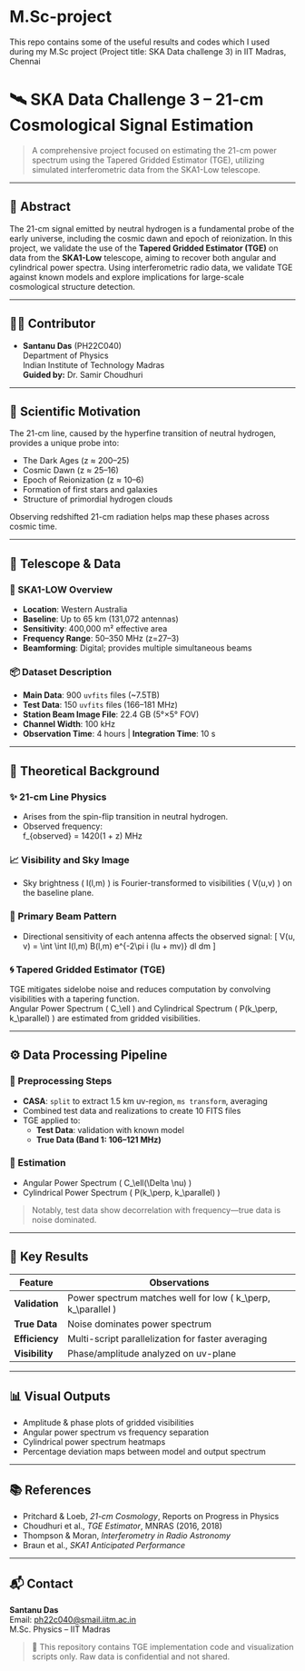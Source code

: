 # M.Sc-project
This repo contains some of the useful results and codes which I used during my M.Sc project (Project title: SKA Data challenge 3) in IIT Madras, Chennai

# 🛰️ SKA Data Challenge 3 – 21-cm Cosmological Signal Estimation

> A comprehensive project focused on estimating the 21-cm power spectrum using the Tapered Gridded Estimator (TGE), utilizing simulated interferometric data from the SKA1-Low telescope.

---

## 📘 Abstract

The 21-cm signal emitted by neutral hydrogen is a fundamental probe of the early universe, including the cosmic dawn and epoch of reionization. In this project, we validate the use of the **Tapered Gridded Estimator (TGE)** on data from the **SKA1-Low** telescope, aiming to recover both angular and cylindrical power spectra. Using interferometric radio data, we validate TGE against known models and explore implications for large-scale cosmological structure detection.

---

## 👨‍🔬 Contributor

- **Santanu Das** (PH22C040)  
  Department of Physics  
  Indian Institute of Technology Madras  
  **Guided by:** Dr. Samir Choudhuri

---

## 🌌 Scientific Motivation

The 21-cm line, caused by the hyperfine transition of neutral hydrogen, provides a unique probe into:

- The Dark Ages (z ≈ 200–25)
- Cosmic Dawn (z ≈ 25–16)
- Epoch of Reionization (z ≈ 10–6)
- Formation of first stars and galaxies
- Structure of primordial hydrogen clouds

Observing redshifted 21-cm radiation helps map these phases across cosmic time.

---

## 📡 Telescope & Data

### 🔭 SKA1-LOW Overview

- **Location**: Western Australia
- **Baseline**: Up to 65 km (131,072 antennas)
- **Sensitivity**: 400,000 m² effective area
- **Frequency Range**: 50–350 MHz (z=27–3)
- **Beamforming**: Digital; provides multiple simultaneous beams

### 📦 Dataset Description

- **Main Data**: 900 `uvfits` files (~7.5TB)
- **Test Data**: 150 `uvfits` files (166–181 MHz)
- **Station Beam Image File**: 22.4 GB (5°×5° FOV)
- **Channel Width**: 100 kHz
- **Observation Time**: 4 hours | **Integration Time**: 10 s

---

## 📖 Theoretical Background

### ✨ 21-cm Line Physics

- Arises from the spin-flip transition in neutral hydrogen.
- Observed frequency:  
   f_{observed} = 1420\(1 + z) MHz

### 📈 Visibility and Sky Image

- Sky brightness \( I(l,m) \) is Fourier-transformed to visibilities \( V(u,v) \) on the baseline plane.

### 📡 Primary Beam Pattern

- Directional sensitivity of each antenna affects the observed signal:
  \[
  V(u, v) = \int \int I(l,m) B(l,m) e^{-2\pi i (lu + mv)} dl dm
  \]

### 🌀 Tapered Gridded Estimator (TGE)

TGE mitigates sidelobe noise and reduces computation by convolving visibilities with a tapering function.  
Angular Power Spectrum \( C_\ell \) and Cylindrical Spectrum \( P(k_\perp, k_\parallel) \) are estimated from gridded visibilities.

---

## ⚙️ Data Processing Pipeline

### 🧩 Preprocessing Steps

- **CASA**: `split` to extract 1.5 km uv-region, `ms transform`, averaging
- Combined test data and realizations to create 10 FITS files
- TGE applied to:
  - **Test Data**: validation with known model
  - **True Data (Band 1: 106–121 MHz)**

### 📐 Estimation

- Angular Power Spectrum \( C_\ell(\Delta \nu) \)  
- Cylindrical Power Spectrum \( P(k_\perp, k_\parallel) \)

> Notably, test data show decorrelation with frequency—true data is noise dominated.

---

## 🔬 Key Results

| Feature | Observations |
|--------|-------------|
| **Validation** | Power spectrum matches well for low \( k_\perp, k_\parallel \) |
| **True Data** | Noise dominates power spectrum |
| **Efficiency** | Multi-script parallelization for faster averaging |
| **Visibility** | Phase/amplitude analyzed on uv-plane |

---

## 📊 Visual Outputs

- Amplitude & phase plots of gridded visibilities
- Angular power spectrum vs frequency separation
- Cylindrical power spectrum heatmaps
- Percentage deviation maps between model and output spectrum

---

## 📚 References

- Pritchard & Loeb, *21-cm Cosmology*, Reports on Progress in Physics
- Choudhuri et al., *TGE Estimator*, MNRAS (2016, 2018)
- Thompson & Moran, *Interferometry in Radio Astronomy*
- Braun et al., *SKA1 Anticipated Performance*

---

## 📬 Contact

**Santanu Das**  
Email: ph22c040@smail.iitm.ac.in  
M.Sc. Physics – IIT Madras

> 📁 This repository contains TGE implementation code and visualization scripts only. Raw data is confidential and not shared.

